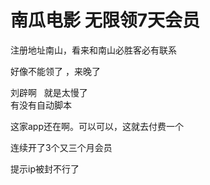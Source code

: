 # 南瓜电影 无限领7天会员


注册地址南山，看来和南山必胜客必有联系

好像不能领了 ，来晚了<img src="static/image/smiley/default/lol.gif" smilieid="12" border="0" alt="" /><img id="aimg_rvVfP" onclick="zoom(this, this.src, 0, 0, 0)" class="zoom" src="https://cdn.jsdelivr.net/gh/hishis/forum-master/public/images/patch.gif" onmouseover="img_onmouseoverfunc(this)" onload="thumbImg(this)" border="0" alt="" />

刘辟啊&nbsp; &nbsp;就是太慢了&nbsp;&nbsp;<br />
有没有自动脚本

这家app还在啊。可以可以，这就去付费一个<br />
<img src="static/image/smiley/yct/010.gif" smilieid="41" border="0" alt="" />

连续开了3个又三个月会员

提示ip被封不行了
